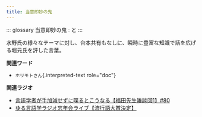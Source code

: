 ```yaml
---
title: 当意即妙の鬼
---
```


::: glossary
当意即妙の鬼 : と
:::

水野氏の様々なテーマに対し、台本共有もなしに、瞬時に豊富な知識で話を広げる堀元氏を評した言葉。

**関連ワード**

-   `ホリモトさん`{.interpreted-text role="doc"}

**関連ラジオ**

-   [言語学者が手加減せずに喋るとこうなる【福田先生雑談回1】#80](https://www.youtube.com/watch?v=sSvxP5cUASM)
-   [ゆる言語学ラジオ忘年会ライブ【流行語大賞決定】](https://www.youtube.com/watch?v=poT4BzX7e_Q)
